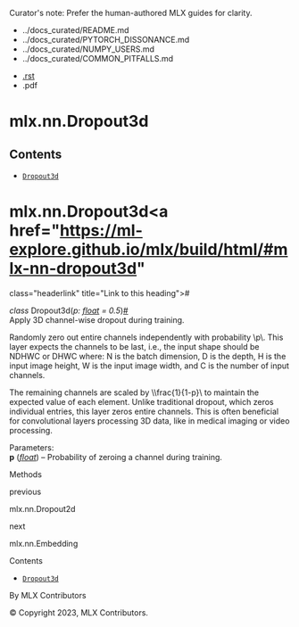 Curator's note: Prefer the human-authored MLX guides for clarity.
- ../docs_curated/README.md
- ../docs_curated/PYTORCH_DISSONANCE.md
- ../docs_curated/NUMPY_USERS.md
- ../docs_curated/COMMON_PITFALLS.md


<div id="main-content" class="bd-main" role="main">

<div class="sbt-scroll-pixel-helper">

</div>

<div class="bd-content">

<div class="bd-article-container">

<div class="bd-header-article d-print-none">

<div class="header-article-items header-article__inner">

<div class="header-article-items__start">

<div class="header-article-item">

<span class="fa-solid fa-bars"></span>

</div>

</div>

<div class="header-article-items__end">

<div class="header-article-item">

<div class="article-header-buttons">

<a href="https://github.com/ml-explore/mlx"
class="btn btn-sm btn-source-repository-button"
data-bs-placement="bottom" data-bs-toggle="tooltip" target="_blank"
title="Source repository"><span class="btn__icon-container"> <em></em>
</span></a>

<div class="dropdown dropdown-download-buttons">

- <a
  href="https://ml-explore.github.io/mlx/build/html/_sources/python/nn/_autosummary/mlx.nn.Dropout3d.rst"
  class="btn btn-sm btn-download-source-button dropdown-item"
  data-bs-placement="left" data-bs-toggle="tooltip" target="_blank"
  title="Download source file"><span class="btn__icon-container">
  <em></em> </span> <span class="btn__text-container">.rst</span></a>
- <span class="btn__icon-container"> </span>
  <span class="btn__text-container">.pdf</span>

</div>

<span class="btn__icon-container"> </span>

<span class="fa-solid fa-list"></span>

</div>

</div>

</div>

</div>

</div>

<div id="jb-print-docs-body" class="onlyprint">

# mlx.nn.Dropout3d

<div id="print-main-content">

<div id="jb-print-toc">

<div>

## Contents

</div>

- <a href="https://ml-explore.github.io/mlx/build/html/#mlx.nn.Dropout3d"
  class="reference internal nav-link"><span class="pre"><code
  class="docutils literal notranslate">Dropout3d</code></span></a>

</div>

</div>

</div>

<div id="searchbox">

</div>

<div id="mlx-nn-dropout3d" class="section">

# mlx.nn.Dropout3d<a href="https://ml-explore.github.io/mlx/build/html/#mlx-nn-dropout3d"
class="headerlink" title="Link to this heading">#</a>

*<span class="pre">class</span><span class="w"> </span>*<span class="sig-name descname"><span class="pre">Dropout3d</span></span><span class="sig-paren">(</span>*<span class="n"><span class="pre">p</span></span><span class="p"><span class="pre">:</span></span><span class="w"> </span><span class="n"><a href="https://docs.python.org/3/library/functions.html#float"
class="reference external" title="(in Python v3.13)"><span
class="pre">float</span></a></span><span class="w"> </span><span class="o"><span class="pre">=</span></span><span class="w"> </span><span class="default_value"><span class="pre">0.5</span></span>*<span class="sig-paren">)</span><a href="https://ml-explore.github.io/mlx/build/html/#mlx.nn.Dropout3d"
class="headerlink" title="Link to this definition">#</a>  
Apply 3D channel-wise dropout during training.

Randomly zero out entire channels independently with probability
<span class="math notranslate nohighlight">\\p\\</span>. This layer
expects the channels to be last, i.e., the input shape should be NDHWC
or DHWC where: N is the batch dimension, D is the depth, H is the input
image height, W is the input image width, and C is the number of input
channels.

The remaining channels are scaled by
<span class="math notranslate nohighlight">\\\frac{1}{1-p}\\</span> to
maintain the expected value of each element. Unlike traditional dropout,
which zeros individual entries, this layer zeros entire channels. This
is often beneficial for convolutional layers processing 3D data, like in
medical imaging or video processing.

Parameters<span class="colon">:</span>  
**p** (<a href="https://docs.python.org/3/library/functions.html#float"
class="reference external" title="(in Python v3.13)"><em>float</em></a>)
– Probability of zeroing a channel during training.

Methods

<div class="pst-scrollable-table-container">

</div>

</div>

<div class="prev-next-area">

<a
href="https://ml-explore.github.io/mlx/build/html/python/nn/_autosummary/mlx.nn.Dropout2d.html"
class="left-prev" title="previous page"><em></em></a>

<div class="prev-next-info">

previous

mlx.nn.Dropout2d

</div>

<a
href="https://ml-explore.github.io/mlx/build/html/python/nn/_autosummary/mlx.nn.Embedding.html"
class="right-next" title="next page"></a>

<div class="prev-next-info">

next

mlx.nn.Embedding

</div>

</div>

</div>

<div class="bd-sidebar-secondary bd-toc">

<div class="sidebar-secondary-items sidebar-secondary__inner">

<div class="sidebar-secondary-item">

<div class="page-toc tocsection onthispage">

Contents

</div>

- <a href="https://ml-explore.github.io/mlx/build/html/#mlx.nn.Dropout3d"
  class="reference internal nav-link"><span class="pre"><code
  class="docutils literal notranslate">Dropout3d</code></span></a>

</div>

</div>

</div>

</div>

<div class="bd-footer-content__inner container">

<div class="footer-item">

By MLX Contributors

</div>

<div class="footer-item">

© Copyright 2023, MLX Contributors.  

</div>

<div class="footer-item">

</div>

<div class="footer-item">

</div>

</div>

</div>
